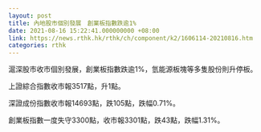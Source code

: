 ```yaml
---
layout: post
title: 內地股市個別發展　創業板指數跌逾1%
date: 2021-08-16 15:22:41.000000000 +08:00
link: https://news.rthk.hk/rthk/ch/component/k2/1606114-20210816.htm
categories: rthk
---
```


滬深股市收市個別發展，創業板指數跌逾1%，氫能源板塊等多隻股份則升停板。

上證綜合指數收市報3517點，升1點。

深證成份指數收市報14693點，跌105點，跌幅0.71%。

創業板指數一度失守3300點，收市報3301點，跌43點，跌幅1.31%。
